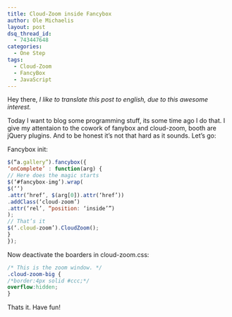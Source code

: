 ```yaml
---
title: Cloud-Zoom inside Fancybox
author: Ole Michaelis
layout: post
dsq_thread_id:
  - 743447648
categories:
  - One Step
tags:
  - Cloud-Zoom
  - FancyBox
  - JavaScript
---
```


Hey there,
*I like to translate this post to english, due to this awesome interest.*

Today I want to blog some programming stuff, its some time ago I do that. I give my attentaion to the cowork of fanybox and cloud-zoom, booth are jQuery plugins. And to be honest it’s not that hard as it sounds. Let’s go:

Fancybox init:

```javascript
$(“a.gallery”).fancybox({
‘onComplete’ : function(arg) {
// Here does the magic starts
$(‘#fancybox-img’).wrap(
$(‘‘)
.attr(‘href’, $(arg[0]).attr(‘href’))
.addClass(‘cloud-zoom’)
.attr(‘rel’, “position: ‘inside’”)
);
// That’s it
$(‘.cloud-zoom’).CloudZoom();
}
});
```
Now deactivate the boarders in cloud-zoom.css:

```css
/* This is the zoom window. */
.cloud-zoom-big {
/*border:4px solid #ccc;*/
overflow:hidden;
}
```

Thats it. Have fun!

